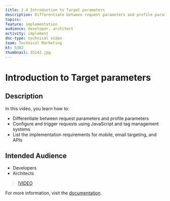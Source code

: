 ```yaml
---
title: 2.4 Introduction to Target parameters
description: Differentiate between request parameters and profile parameters, Configure and trigger requests using JavaScript and tag management systems, List the implementation requirements for mobile, email targeting and APIs
topics: 
feature: implementation
audience: developer, architect
activity: implement
doc-type: technical video
team: Technical Marketing
kt: 5382
thumbnail: 35142.jpg
---
```


# Introduction to Target parameters

## Description

In this video, you learn how to:

* Differentiate between request parameters and profile parameters
* Configure and trigger requests using JavaScript and tag management systems
* List the implementation requirements for mobile, email targeting, and APIs

## Intended Audience

* Developers
* Architects

>[!VIDEO](https://video.tv.adobe.com/v/35142/?quality=12)

For more information, visit the [documentation](https://docs.adobe.com/content/help/en/target/using/implement-target/implementing-target.html).
